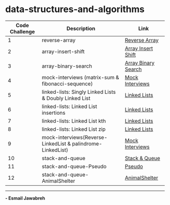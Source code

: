 # data-structures-and-algorithms

| Code Challenge | Description                                                 |  Link                                          |
| -------------- | ------------                                                | ----------------                               |
|       1        | reverse-array                                               | [Reverse Array](./CC/reverseArray/)            |
|       2        | array-insert-shift                                          | [Array Insert Shift](./CC/arrayInsertShift/)   |
|       3        | array-binary-search                                         | [Array Binary Search](./CC/arrayBinarySearch/) | 
|       4        | mock-interviews (matrix-sum & fibonacci-sequence)           | [Mock Interviews](./CC/Mock_Interviews/CC04/)  |
|       5        | linked-lists: Singly Linked Lists & Doubly Linked List      | [Linked Lists](./CC/linkedLists/)              |
|       6        | linked-lists: Linked List insertions                        | [Linked Lists](./CC/linkedLists/)              |
|       7        | linked-lists: Linked List kth                               | [Linked Lists](./CC/linkedLists/)              |
|       8        | linked-lists: Linked List zip                               | [Linked Lists](./CC/linkedLists/)              |
|       9        | mock-interviews(Reverse-LinkedList & palindrome-LinkedList) | [Mock Interviews](./CC/Mock_Interviews/CC09/)  |
|       10       | stack-and-queue                                             | [Stack & Queue](./CC/stack_and_queue/)         | 
|       11       | stack-and-queue-Pseudo                                      | [Pseudo](./CC/stack_and_queue/)                |
|       12       | stack-and-queue-AnimalShelter                               | [AnimalShelter](./CC/stack_and_queue/)         |

---

**- Esmail Jawabreh**